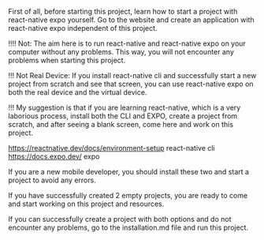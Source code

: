 First of all, before starting this project, 
learn how to start a project with react-native expo yourself. 
Go to the website and create an application with react-native expo independent of this project.



!!!! Not: The aim here is to run react-native and react-native expo on your computer without any problems. This way, you will not encounter any problems when starting this project.

!!! Not Real Device: If you install react-native cli and successfully start a new project from scratch and see that screen, you can use react-native expo on both the real device and the virtual device.

!!! My suggestion is that if you are learning react-native, which is a very laborious process, install both the CLI and EXPO, create a project from scratch, and after seeing a blank screen, come here and work on this project.



https://reactnative.dev/docs/environment-setup react-native cli 
https://docs.expo.dev/ expo


If you are a new mobile developer, you should install these two and start a project to avoid any errors.

If you have successfully created 2 empty projects, you are ready to come and start working on this project and resources.

If you can successfully create a project with both options and do not encounter any problems, go to the installation.md file and run this project.
